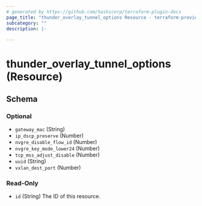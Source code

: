 ```yaml
---
# generated by https://github.com/hashicorp/terraform-plugin-docs
page_title: "thunder_overlay_tunnel_options Resource - terraform-provider-thunder"
subcategory: ""
description: |-
  
---
```


# thunder_overlay_tunnel_options (Resource)





<!-- schema generated by tfplugindocs -->
## Schema

### Optional

- `gateway_mac` (String)
- `ip_dscp_preserve` (Number)
- `nvgre_disable_flow_id` (Number)
- `nvgre_key_mode_lower24` (Number)
- `tcp_mss_adjust_disable` (Number)
- `uuid` (String)
- `vxlan_dest_port` (Number)

### Read-Only

- `id` (String) The ID of this resource.


